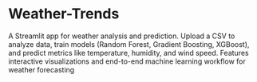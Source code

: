 # Weather-Trends
A Streamlit app for weather analysis and prediction. Upload a CSV to analyze data, train models (Random Forest, Gradient Boosting, XGBoost), and predict metrics like temperature, humidity, and wind speed. Features interactive visualizations and end-to-end machine learning workflow for weather forecasting

